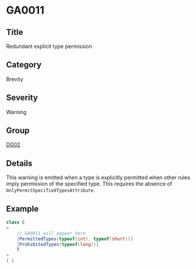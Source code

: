 # GA0011

## Title
Redundant explicit type permission

## Category
Brevity

## Severity
Warning

## Group
[DG02](groups/DG02.md)

## Details
This warning is emitted when a type is explicitly permitted when other rules imply permission of the specified type. This requires the absence of `OnlyPermitSpecifiedTypesAttribute`.

## Example
```csharp
class C
<
    // GA0011 will appear here
    [PermittedTypes(typeof(int), typeof(short))]
    [ProhibitedTypes(typeof(long))]
    T
>
{ }
```
